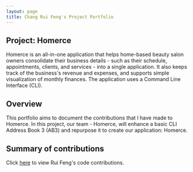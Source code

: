 ```yaml
---
layout: page
title: Chang Rui Feng's Project Portfolio
---
```


## Project: Homerce
Homerce is an all-in-one application that helps home-based beauty salon owners consolidate their business details - 
such as their schedule, appointments, clients, and services - into a single application. It also keeps track of the business's
revenue and expenses, and supports simple visualization of monthly finances.
The application uses a Command Line Interface (CLI).

## Overview
This portfolio aims to document the contributions that I have made to Homerce. In this project, our team - Homerce,
will enhance a basic CLI Address Book 3 (AB3) and repurpose it to create our application: Homerce.

## Summary of contributions
Click [here](https://nus-cs2103-ay2021s1.github.io/tp-dashboard/#breakdown=true&search=&sort=groupTitle&sortWithin=title&since=2020-08-14&timeframe=commit&mergegroup=&groupSelect=groupByRepos&checkedFileTypes=docs~functional-code~test-code~other&tabOpen=true&tabType=authorship&tabAuthor=RuiFengg&tabRepo=AY2021S1-CS2103T-W13-3%2Ftp%5Bmaster%5D&authorshipIsMergeGroup=false&authorshipFileTypes=docs~functional-code~test-code)
to view Rui Feng's code contributions.
